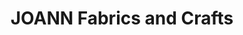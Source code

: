 ---
title: "JOANN Fabrics and Crafts"
url: /richmond-plaza/joann-fabrics-and-crafts/
shop: craft
---
